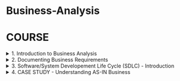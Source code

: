 # Business-Analysis

# COURSE

<details>
<summary>1. Introduction to Business Analysis </summary>

# Introduction to Business Analysis

## Who are Business Analysts?

- Business Analysts were also called System Analysts.
- Business Analysts analyze Business Systems to enable change in an enterprise, by defining needs and recommending solutions that deliver value to stakeholders.
- Business Analysts gather requirements with respect to any changes to be made to Internal or External Business Systems.

## Types of Business Systems:

1. Internal System - These are systems used by employees or staff of the organisation. eg. Salesforce, POS Systems.
2. External System - These are systems used by the customers. eg. Self-Checkout Machines, A Company Website.

![image](https://github.com/omeatai/src-Business-Analysis/assets/32337103/9237b3f4-da26-4443-a2bf-cc4d042ceb15)

## Types of Business System Changes:

1. New System - This is creating a stand-alone system or new product.
2. System Enhancement - This is adding more features or changes to an existing System.
3. System Re-engineering - This is completely upgrading the system to a new platform to replace the old system. Reverse Engineering can be used to capture requirements.

![image](https://github.com/omeatai/src-Business-Analysis/assets/32337103/715673b1-34e6-4b1e-b672-63869a5f1d1f)
![image](https://github.com/omeatai/src-Business-Analysis/assets/32337103/03388173-8c21-45b8-97b1-086125806d0b)

## Successful Traits of a Business Analyst:

1. Interpersonal Skills - Ability to be a people person
2. Communication Skills
3. Listening Skills
4. Elicitation Skills - Ability to Ask Questions
5. Documentation Skills - Ability to Take Notes

## 2 Teams Business Analyst work with:

1. Business Team (Stakeholders)
2. IT Project Team

![image](https://github.com/omeatai/src-Business-Analysis/assets/32337103/1c9fbad3-4977-460b-9d3e-6db71ade775c)

## Members of an IT Business Team

1. Project Manager
2. Business Analyst
3. System Architect
4. Developers or Programmers
5. Database Administrator (DBA)
6. Quality Assurance or Analyst (QA)

### Project Manager

- Manages the IT Team
- Makes sure the Project is completed in the given timeframe
- Defines budget based on Scope
- Provides status update of project

### Business Analyst

- Creates Requirements within Business Requirements document represented as - Functional Requirements Document(FRD), Use Cases, or User Stories

### Systems Analyst

- Creates System Design based on requirements

### Developers or Programmers

- Writes code based on requirements

### Database Administrator (DBA)

- Designs the Database and creates fields for inputs from the system
- Saves the Data in the Database

### Quality Assurance or Analyst (QA)

- Ensures that the changes made to the system meet the requirements
- Tests the system

![image](https://github.com/omeatai/src-Business-Analysis/assets/32337103/71369790-4e5d-4046-bb4a-13465d816094)
![image](https://github.com/omeatai/src-Business-Analysis/assets/32337103/4f29d344-c52b-47c7-9d22-0c29e9628ce2)

# #END</details>

<details>
<summary>2. Documenting Business Requirements </summary>

# Documenting Business Requirements

## Who is a Business Owner?

- A Business Owner is responsible for running the LOB of an Organisation.
- They identify the need of an IT Project
- They are the Project Sponsor
- L.O.B - Line of Business
- Project Sponsor - Financially responsible for the Project

![image](https://github.com/omeatai/src-Business-Analysis/assets/32337103/6a6725c9-9ad8-4a95-b82e-625c3aca2055)

## IT Project Process

- The Business Owner hires a Project Manager
- The Project Manager hires the IT Team
- The IT Team will ask the Business Owner for a Business Requirement Document (BRD) to know what change is to be made
- The Business Analyst will setup meetings and elicit needs to create a BRD in the absence of none
- The Project Manager will create a Project Charter to determine how much Time + Budget will be required for the Project
- A Project Kickoff meeting is conducted to start the project
- This leads to the start of the Software/System Developement Life Cycle (SDLC)

![image](https://github.com/omeatai/src-Business-Analysis/assets/32337103/9fb21cdc-3cfe-46b7-8753-46c551643679)
![image](https://github.com/omeatai/src-Business-Analysis/assets/32337103/2fa73dfe-c2e3-46d3-ac3e-89d1329c55ed)

## What are Business Requirements?

- Business Requirements are high level requirements used to define the project goals
- Every Business Requirements would identify a functionality that can be performed within a system

<img width="929" alt="image" src="https://github.com/omeatai/src-Business-Analysis/assets/32337103/8acf0504-67d2-42ed-8210-a30c5f31d391">
<img width="929" alt="image" src="https://github.com/omeatai/src-Business-Analysis/assets/32337103/2b2959ed-84e7-41ba-b904-91c0b9c9db44">

# #END</details>

<details>
<summary>3. Software/System Developement Life Cycle (SDLC) - Introduction </summary>

# Software/System Developement Life Cycle (SDLC) - Introduction

## What is SDLC?

- SDLC is the Life cycle of the Product

## Stages in SDLC

1. Requirements Gathering
2. Analysis
3. Design
4. Implementation
5. Testing
6. Deployment

![image](https://github.com/omeatai/src-Business-Analysis/assets/32337103/04046b3a-be77-4162-ad43-adcb196bf844)

1. Requirements Gathering -

- Business Owner will only give the Business Analyst the scope of the project, but will refer the BA to the SME to gather requirements for the project.
- The Business Owner will help the BA identify who are the SMEs for which module, and then the BA will set up meetings with them to gather the requirements.
- SME - Subject Matter Expert

2. Analysis -

- In the analysis phase, all the requirements that the BA has gathered in the requirement gathering phase are now refined into Functional Requirements Documents, Use Cases or User Stories.
- At this stage, the Business Requirements Document is created and represented as Functional Requirements Documents, Use Cases or User Stories.
- The Requirements Freeze Date - This is the last day of the analysis or making changes to the requirements when the stakeholders sign-off on the BRD.

3. Design -

- The System Architect creates the design based on the requirements.

4. Implementation -

- The developers or the programmers implement the designs for the project using code according to the business requirements.
- The developers write the code while the DBA start creating the database.
- If the developers have any technical question, they go to the System Architect.
- If the developers have any requirements related question, they go to the Business Analyst.

5. Testing -

- The QA ensures that the system is working according to the requirements documented by the BA.

6. Deployment -

- At the deployment stage, the IT Team ensures that when the deliverable is released, it's working fine and all the changes are live without any issues or errors.

![image](https://github.com/omeatai/src-Business-Analysis/assets/32337103/e08a8609-e8bb-442c-bacb-258cfcf45e7c)

## What is the Role of a BA in SDLC?

The role as a Business Analyst in SDLC is:

- To understand the business
- To understand the requirements, and
- To become a subject matter expert for the team
- The BA is the power user of the System

![image](https://github.com/omeatai/src-Business-Analysis/assets/32337103/546bf94d-d2d3-47bb-9cc1-556f68759618)

## Understanding AS-IN Business

- Read existing business process documents and familiarize with business jargons.
- Understand the current system in a sandbox environment.

### Question-

- If given an opportunity to work with us, how will you get up to speed?
- If Introduced to a new business domain, what steps would you take to understand the domain?

### Answer-

- I would start understanding the new business domain by reading the existing business process documents so that I can familiarize myself with the AS-IS business processes.
- I would also make sure that I understand all the business jargons associated with the project scope.
- I would also understand the current system in a sandbox environment.
- While I do this I would compile a list of questions that may arise and would like to get them answered by talking to a designated mentor.

# #END</details>

<details>
<summary>4. CASE STUDY - Understanding AS-IN Business </summary>

# Understanding AS-IN Business

## Introduction

- Read existing business process documents and familiarize with business jargons.
- Understand the current system in a sandbox environment.

### Question-

- If given an opportunity to work with us, how will you get up to speed?
- If Introduced to a new business domain, what steps would you take to understand the domain?

### Answer-

- I would start understanding the new business domain by reading the existing business process documents so that I can familiarize myself with the AS-IS business processes.
- I would also make sure that I understand all the business jargons associated with the project scope.
- I would also understand the current system in a sandbox environment.
- While I do this I would compile a list of questions that may arise and would like to get them answered by talking to a designated mentor.

# #END</details>

